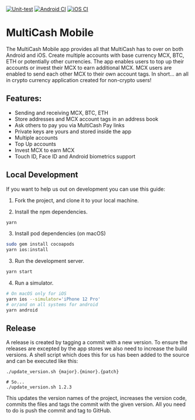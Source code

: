 [![Unit-test](https://github.com/multicash/mobile/actions/workflows/tests.yml/badge.svg)](https://github.com/multicash/mobile/actions/workflows/tests.yml)
[![Android CI](https://github.com/multicash/mobile/actions/workflows/android.yml/badge.svg)](https://github.com/multicash/mobile/actions/workflows/android.yml)
[![iOS CI](https://github.com/multicash/mobile/actions/workflows/ios.yml/badge.svg)](https://github.com/multicash/mobile/actions/workflows/ios.yml)

# MultiCash Mobile

The MultiCash Mobile app provides all that MultiCash has to over on both Android and iOS. Create multiple accounts with base currency MCX, BTC, ETH or potentially other currencies. The app enables users to top up their accounts or invest their MCX to earn additional MCX. MCX users are enabled to send each other MCX to their own account tags. In short... an all in crypto currency application created for non-crypto users!

## Features:

* Sending and receiving MCX, BTC, ETH
* Store addresses and MCX account tags in an address book
* Ask others to pay you via MultiCash Pay links
* Private keys are yours and stored inside the app
* Multiple accounts
* Top Up accounts
* Invest MCX to earn MCX
* Touch ID, Face ID and Android biometrics support

## Local Development

If you want to help us out on development you can use this guide:

1. Fork the project, and clone it to your local machine.

2. Install the npm dependencies.
``` bash
yarn
```

3. Install pod dependencies (on macOS)
```bash
sudo gem install cocoapods
yarn ios:install
```

3. Run the development server.
```bash
yarn start
```

4. Run a simulator.
```bash
# On macOS only for iOS
yarn ios --simulator='iPhone 12 Pro'
# or/and on all systems for android
yarn android
```

## Release

A release is created by tagging a commit with a new version. To ensure the releases are excepted by the app stores we also need to increase the build versions. A shell script which does this for us has been added to the source and can be executed like this:

```shell
./update_version.sh {major}.{minor}.{patch}

# So...
./update_version.sh 1.2.3
```

This updates the version names of the project, increases the version code, commits the files and tags the commit with the given version. All you need to do is push the commit and tag to GitHub.
